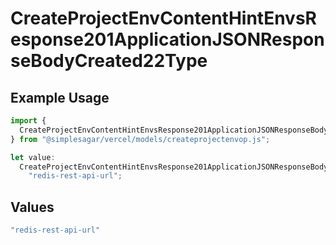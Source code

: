 # CreateProjectEnvContentHintEnvsResponse201ApplicationJSONResponseBodyCreated22Type

## Example Usage

```typescript
import {
  CreateProjectEnvContentHintEnvsResponse201ApplicationJSONResponseBodyCreated22Type,
} from "@simplesagar/vercel/models/createprojectenvop.js";

let value:
  CreateProjectEnvContentHintEnvsResponse201ApplicationJSONResponseBodyCreated22Type =
    "redis-rest-api-url";
```

## Values

```typescript
"redis-rest-api-url"
```